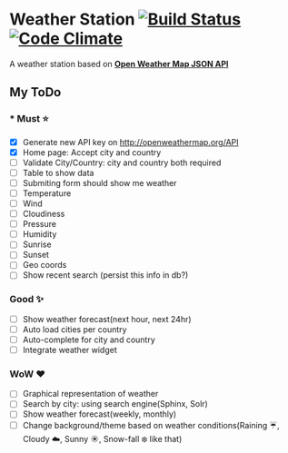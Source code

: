 Weather Station [![Build Status](https://travis-ci.org/swapab/weather-station.png)](https://travis-ci.org/swapab/weather-station) [![Code Climate](https://codeclimate.com/github/swapab/weather-station/badges/gpa.svg)](https://codeclimate.com/github/swapab/weather-station)
================

A weather station based on **[Open Weather Map JSON API](http://openweathermap.org/API)**

## My ToDo

### * Must :star:

- [x] Generate new API key on http://openweathermap.org/API
- [x] Home page: Accept city and country
- [ ] Validate City/Country: city and country both required
- [ ] Table to show data
- [ ] Submiting form should show me weather
- [ ] Temperature
- [ ] Wind
- [ ] Cloudiness
- [ ] Pressure
- [ ] Humidity
- [ ] Sunrise
- [ ] Sunset
- [ ] Geo coords
- [ ] Show recent search (persist this info in db?)

### Good :sparkles:
- [ ] Show weather forecast(next hour, next 24hr)
- [ ] Auto load cities per country
- [ ] Auto-complete for city and country
- [ ] Integrate weather widget

###  WoW :heart:
- [ ] Graphical representation of weather
- [ ] Search by city: using search engine(Sphinx, Solr)
- [ ] Show weather forecast(weekly, monthly)
- [ ] Change background/theme based on weather conditions(Raining :umbrella:, Cloudy :cloud:, Sunny :sunny:, Snow-fall :snowflake: like that)
